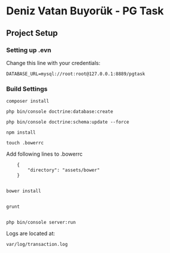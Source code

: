 # Deniz Vatan Buyorük - PG Task

## Project Setup

### Setting up .evn

Change this line with your credentials:

``` DATABASE_URL=mysql://root:root@127.0.0.1:8889/pgtask ```


### Build Settings

```command
composer install
```

```command
php bin/console doctrine:database:create
```

```command
php bin/console doctrine:schema:update --force
```

```command
npm install
```

```command
touch .bowerrc
```

Add following lines to .bowerrc

``` 
    {
        "directory": "assets/bower"
    }
```


```command

bower install
```

```command

grunt
```

```command

php bin/console server:run
```

Logs are located at:

``` var/log/transaction.log ```
